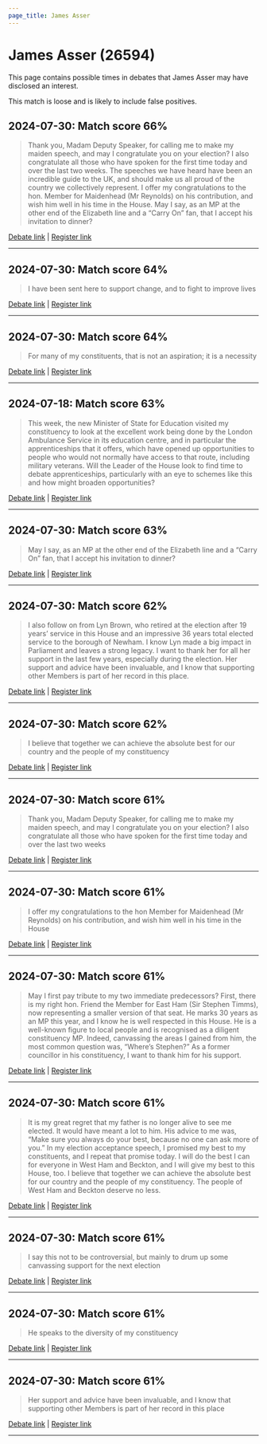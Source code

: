 ```yaml
---
page_title: James Asser
---
```


# James Asser  (26594)

This page contains possible times in debates that James Asser may have disclosed an interest.

This match is loose and is likely to include false positives. 



## 2024-07-30: Match score 66%

>Thank you, Madam Deputy Speaker, for calling me to make my maiden speech, and may I congratulate you on your election? I also congratulate all those who have spoken for the first time today and over the last two weeks. The speeches we have heard have been an incredible guide to the UK, and should make us all proud of the country we collectively represent. I offer my congratulations to the hon. Member for Maidenhead (Mr Reynolds) on his contribution, and wish him well in his time in the  House. May I say, as an MP at the other end of the Elizabeth line and a “Carry On” fan, that I accept his invitation to dinner?

[Debate link](https://www.theyworkforyou.com/debates/?id=2024-07-30c.1240.1) | [Register link](https://www.theyworkforyou.com/mp/26594/register)


---



## 2024-07-30: Match score 64%

>I have been sent here to support change, and to fight to improve lives

[Debate link](https://www.theyworkforyou.com/debates/?id=2024-07-30c.1240.1) | [Register link](https://www.theyworkforyou.com/mp/26594/register)


---



## 2024-07-30: Match score 64%

>For many of my constituents, that is not an aspiration; it is a necessity

[Debate link](https://www.theyworkforyou.com/debates/?id=2024-07-30c.1240.1) | [Register link](https://www.theyworkforyou.com/mp/26594/register)


---



## 2024-07-18: Match score 63%

>This week, the new Minister of State for Education visited my constituency to look at the excellent work being done by the London Ambulance Service in its education centre, and in particular the apprenticeships that it offers, which have opened up opportunities to people who would not normally have access to that route, including military veterans. Will the Leader of the House look to find time to debate apprenticeships, particularly with an eye to schemes like this and how might broaden opportunities?

[Debate link](https://www.theyworkforyou.com/debates/?id=2024-07-18f.167.1) | [Register link](https://www.theyworkforyou.com/mp/26594/register)


---



## 2024-07-30: Match score 63%

>May I say, as an MP at the other end of the Elizabeth line and a “Carry On” fan, that I accept his invitation to dinner?

[Debate link](https://www.theyworkforyou.com/debates/?id=2024-07-30c.1240.1) | [Register link](https://www.theyworkforyou.com/mp/26594/register)


---



## 2024-07-30: Match score 62%

>I also follow on from Lyn Brown, who retired at the election after 19 years’ service in this House and an impressive 36 years total elected service to the borough of Newham. I know Lyn made a big impact in Parliament and leaves a strong legacy. I want to thank her for all her support in the last few years, especially during the election. Her support and advice have been invaluable, and I know that supporting other Members is part of her record in this place.

[Debate link](https://www.theyworkforyou.com/debates/?id=2024-07-30c.1240.1) | [Register link](https://www.theyworkforyou.com/mp/26594/register)


---



## 2024-07-30: Match score 62%

>I believe that together we can achieve the absolute best for our country and the people of my constituency

[Debate link](https://www.theyworkforyou.com/debates/?id=2024-07-30c.1240.1) | [Register link](https://www.theyworkforyou.com/mp/26594/register)


---



## 2024-07-30: Match score 61%

>Thank you, Madam Deputy Speaker, for calling me to make my maiden speech, and may I congratulate you on your election? I also congratulate all those who have spoken for the first time today and over the last two weeks

[Debate link](https://www.theyworkforyou.com/debates/?id=2024-07-30c.1240.1) | [Register link](https://www.theyworkforyou.com/mp/26594/register)


---



## 2024-07-30: Match score 61%

>I offer my congratulations to the hon Member for Maidenhead (Mr Reynolds) on his contribution, and wish him well in his time in the  House

[Debate link](https://www.theyworkforyou.com/debates/?id=2024-07-30c.1240.1) | [Register link](https://www.theyworkforyou.com/mp/26594/register)


---



## 2024-07-30: Match score 61%

>May I first pay tribute to my two immediate predecessors? First, there is my right hon. Friend the Member for East Ham (Sir Stephen Timms), now representing a smaller version of that seat. He marks 30 years as an MP this year, and I know he is well respected in this House. He is a well-known figure to local people and is recognised as a diligent constituency MP. Indeed, canvassing the areas I gained from him, the most common question was, “Where’s Stephen?” As a former councillor in his constituency, I want to thank him for his support.

[Debate link](https://www.theyworkforyou.com/debates/?id=2024-07-30c.1240.1) | [Register link](https://www.theyworkforyou.com/mp/26594/register)


---



## 2024-07-30: Match score 61%

>It is my great regret that my father is no longer alive to see me elected. It would have meant a lot to him. His advice to me was, “Make sure you always do your best, because no one can ask more of you.” In my election acceptance speech, I promised my best to my constituents, and I repeat that promise today. I will do the best I can for everyone in West Ham and Beckton, and I will give my best to this House, too. I believe that together we can achieve the absolute best for our country and the people of my constituency. The people of West Ham and Beckton deserve no less.

[Debate link](https://www.theyworkforyou.com/debates/?id=2024-07-30c.1240.1) | [Register link](https://www.theyworkforyou.com/mp/26594/register)


---



## 2024-07-30: Match score 61%

>I say this not to be controversial, but mainly to drum up some canvassing support for the next election

[Debate link](https://www.theyworkforyou.com/debates/?id=2024-07-30c.1240.1) | [Register link](https://www.theyworkforyou.com/mp/26594/register)


---



## 2024-07-30: Match score 61%

>He speaks to the diversity of my constituency

[Debate link](https://www.theyworkforyou.com/debates/?id=2024-07-30c.1240.1) | [Register link](https://www.theyworkforyou.com/mp/26594/register)


---



## 2024-07-30: Match score 61%

>Her support and advice have been invaluable, and I know that supporting other Members is part of her record in this place

[Debate link](https://www.theyworkforyou.com/debates/?id=2024-07-30c.1240.1) | [Register link](https://www.theyworkforyou.com/mp/26594/register)


---

